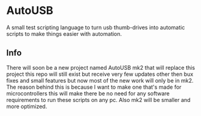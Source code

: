 # AutoUSB
A small test scripting language to turn usb thumb-drives into automatic scripts to make things easier with automation.

## Info
There will soon be a new project named AutoUSB mk2 that will replace this project this repo will still exist but receive very few updates other then bux fixes and small features but now most of the new work will only be in mk2.
The reason behind this is because I want to make one that's made for microcontrollers this will make there be no need for any software requirements to run these scripts on any pc.
Also mk2 will be smaller and more optimized.
